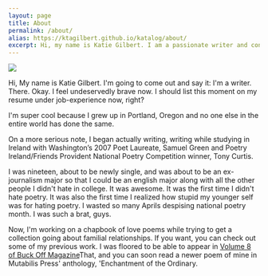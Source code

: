```yaml
---
layout: page
title: About
permalink: /about/
alias: https://ktagilbert.github.io/katalog/about/
excerpt: Hi, my name is Katie Gilbert. I am a passionate writer and content marketer here in Portland, OR. Read on to learn more about me and my work.
---
```


<div class="about-box">
  <div class="about-image">
    <img src="/katalog/assets/gilbert-buck-off-headshot.jpg">
  </div>
</div>

<div class="about-content">
<p>
  Hi, My name is Katie Gilbert. I'm going to come out and say it: I'm a writer. There. Okay. I feel undeservedly brave now. I should list this moment on my resume under job-experience now, right?
</p>
<p>
  I'm super cool because I grew up in Portland, Oregon and no one else in the entire world has done the same.
</p>
<p>
  On a more serious note, I began actually writing, writing while studying in Ireland with Washington’s 2007 Poet Laureate, Samuel Green and Poetry Ireland/Friends Provident National Poetry Competition winner, Tony Curtis.
</p>
<p>
  I was nineteen, about to be newly single, and was about to be an ex-journalism major so that I could be an english major along with all the other people I didn't hate in college. It was awesome. It was the first time I didn't hate poetry. It was also the first time I realized how stupid my younger self was for hating poetry. I wasted so many Aprils despising national poetry month. I was such a brat, guys.
</p>
<p>
  Now, I'm working on a chapbook of love poems while trying to get a collection going about familial relationships. If you want, you can check out some of my previous work. I was floored to be able to appear in <a href="https://buckoffmag.files.wordpress.com/2017/11/vol-8-bom.pdf" alt="Katie Gilbert poetry">Volume 8 of Buck Off Magazine</a>That, and you can soon read a newer poem of mine in Mutabilis Press' anthology, 'Enchantment of the Ordinary.
</p>
<p>

</p>
</div>
